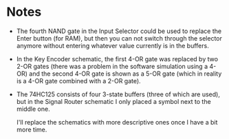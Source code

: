 # Notes
- The fourth NAND gate in the Input Selector could be used to replace the Enter button (for RAM), but then you can not switch through the selector anymore without entering whatever value currently is in the buffers.
- In the Key Encoder schematic, the first 4-OR gate was replaced by two 2-OR gates (there was a problem in the software simulation using a 4-OR) and the second 4-OR gate is shown as a 5-OR gate (which in reality is a 4-OR gate combined with a 2-OR gate).
- The 74HC125 consists of four 3-state buffers (three of which are used), but in the Signal Router schematic I only placed a symbol next to the middle one.

  I'll replace the schematics with more descriptive ones once I have a bit more time.
